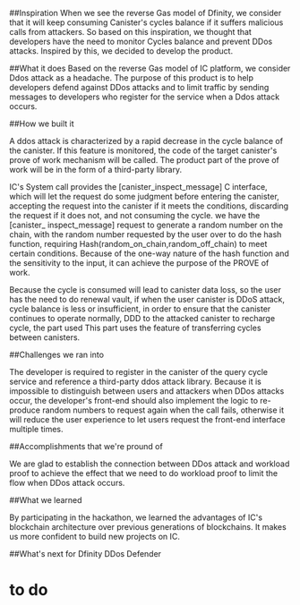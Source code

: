 ##Inspiration
When we see the reverse Gas model of Dfinity, we consider that it will keep consuming Canister's cycles balance if it suffers malicious calls from attackers. So based on this inspiration, we thought that developers have the need to monitor Cycles balance and prevent DDos attacks. Inspired by this, we decided to develop the product.

##What it does
Based on the reverse Gas model of IC platform, we consider Ddos attack as a headache. The purpose of this product is to help developers defend against DDos attacks and to limit traffic by sending messages to developers who register for the service when a Ddos attack occurs.

##How we built it

A ddos attack is characterized by a rapid decrease in the cycle balance of the canister. If this feature is monitored, the code of the target canister's prove of work mechanism will be called. The product part of the prove of work will be in the form of a third-party library.  

IC's System call provides the [canister_inspect_message] C interface, which will let the request do some judgment before entering the canister, accepting the request into the canister if it meets the conditions, discarding the request if it does not, and not consuming the cycle. we have the [canister_ inspect_message] request to generate a random number on the chain, with the random number requested by the user over to do the hash function, requiring Hash(random_on_chain,random_off_chain) to meet certain conditions. Because of the one-way nature of the hash function and the sensitivity to the input, it can achieve the purpose of the PROVE of work.

Because the cycle is consumed will lead to canister data loss, so the user has the need to do renewal vault, if when the user canister is DDoS attack, cycle balance is less or insufficient, in order to ensure that the canister continues to operate normally, DDD to the attacked canister to recharge cycle, the part used This part uses the feature of transferring cycles between canisters.

##Challenges we ran into

The developer is required to register in the canister of the query cycle service and reference a third-party ddos attack library. Because it is impossible to distinguish between users and attackers when DDos attacks occur, the developer's front-end should also implement the logic to re-produce random numbers to request again when the call fails, otherwise it will reduce the user experience to let users request the front-end interface multiple times.

##Accomplishments that we're pround of

We are glad to establish the connection between DDos attack and workload proof to achieve the effect that we need to do workload proof to limit the flow when DDos attack occurs.

##What we learned

By participating in the hackathon, we learned the advantages of IC's blockchain architecture over previous generations of blockchains. It makes us more confident to build new projects on IC.

##What's next for Dfinity DDos Defender
# to do